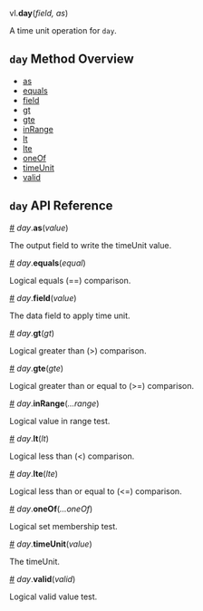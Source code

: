 vl.<b>day</b>(<em>field, as</em>)

A time unit operation for <code>day</code>.

## <code>day</code> Method Overview

* <a href="#as">as</a>
* <a href="#equals">equals</a>
* <a href="#field">field</a>
* <a href="#gt">gt</a>
* <a href="#gte">gte</a>
* <a href="#inRange">inRange</a>
* <a href="#lt">lt</a>
* <a href="#lte">lte</a>
* <a href="#oneOf">oneOf</a>
* <a href="#timeUnit">timeUnit</a>
* <a href="#valid">valid</a>

## <code>day</code> API Reference

<a id="as" href="#as">#</a>
<em>day</em>.<b>as</b>(<em>value</em>)

The output field to write the timeUnit value.

<a id="equals" href="#equals">#</a>
<em>day</em>.<b>equals</b>(<em>equal</em>)

Logical equals (==) comparison.

<a id="field" href="#field">#</a>
<em>day</em>.<b>field</b>(<em>value</em>)

The data field to apply time unit.

<a id="gt" href="#gt">#</a>
<em>day</em>.<b>gt</b>(<em>gt</em>)

Logical greater than (>) comparison.

<a id="gte" href="#gte">#</a>
<em>day</em>.<b>gte</b>(<em>gte</em>)

Logical greater than or equal to (>=) comparison.

<a id="inRange" href="#inRange">#</a>
<em>day</em>.<b>inRange</b>(<em>...range</em>)

Logical value in range test.

<a id="lt" href="#lt">#</a>
<em>day</em>.<b>lt</b>(<em>lt</em>)

Logical less than (<) comparison.

<a id="lte" href="#lte">#</a>
<em>day</em>.<b>lte</b>(<em>lte</em>)

Logical less than or equal to (<=) comparison.

<a id="oneOf" href="#oneOf">#</a>
<em>day</em>.<b>oneOf</b>(<em>...oneOf</em>)

Logical set membership test.

<a id="timeUnit" href="#timeUnit">#</a>
<em>day</em>.<b>timeUnit</b>(<em>value</em>)

The timeUnit.

<a id="valid" href="#valid">#</a>
<em>day</em>.<b>valid</b>(<em>valid</em>)

Logical valid value test.

